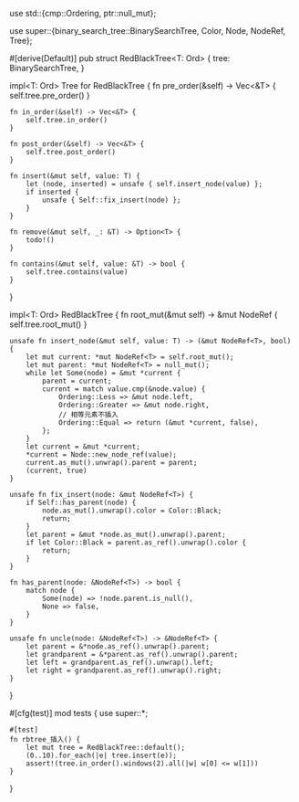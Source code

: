 use std::{cmp::Ordering, ptr::null_mut};

use super::{binary_search_tree::BinarySearchTree, Color, Node, NodeRef, Tree};

#[derive(Default)]
pub struct RedBlackTree<T: Ord> {
    tree: BinarySearchTree<T>,
}

impl<T: Ord> Tree<T> for RedBlackTree<T> {
    fn pre_order(&self) -> Vec<&T> {
        self.tree.pre_order()
    }

    fn in_order(&self) -> Vec<&T> {
        self.tree.in_order()
    }

    fn post_order(&self) -> Vec<&T> {
        self.tree.post_order()
    }

    fn insert(&mut self, value: T) {
        let (node, inserted) = unsafe { self.insert_node(value) };
        if inserted {
            unsafe { Self::fix_insert(node) };
        }
    }

    fn remove(&mut self, _: &T) -> Option<T> {
        todo!()
    }

    fn contains(&mut self, value: &T) -> bool {
        self.tree.contains(value)
    }
}

impl<T: Ord> RedBlackTree<T> {
    fn root_mut(&mut self) -> &mut NodeRef<T> {
        self.tree.root_mut()
    }

    unsafe fn insert_node(&mut self, value: T) -> (&mut NodeRef<T>, bool) {
        let mut current: *mut NodeRef<T> = self.root_mut();
        let mut parent: *mut NodeRef<T> = null_mut();
        while let Some(node) = &mut *current {
            parent = current;
            current = match value.cmp(&node.value) {
                Ordering::Less => &mut node.left,
                Ordering::Greater => &mut node.right,
                // 相等元素不插入
                Ordering::Equal => return (&mut *current, false),
            };
        }
        let current = &mut *current;
        *current = Node::new_node_ref(value);
        current.as_mut().unwrap().parent = parent;
        (current, true)
    }

    unsafe fn fix_insert(node: &mut NodeRef<T>) {
        if Self::has_parent(node) {
            node.as_mut().unwrap().color = Color::Black;
            return;
        }
        let parent = &mut *node.as_mut().unwrap().parent;
        if let Color::Black = parent.as_ref().unwrap().color {
            return;
        }
    }

    fn has_parent(node: &NodeRef<T>) -> bool {
        match node {
            Some(node) => !node.parent.is_null(),
            None => false,
        }
    }

    unsafe fn uncle(node: &NodeRef<T>) -> &NodeRef<T> {
        let parent = &*node.as_ref().unwrap().parent;
        let grandparent = &*parent.as_ref().unwrap().parent;
        let left = grandparent.as_ref().unwrap().left;
        let right = grandparent.as_ref().unwrap().right;
    }
}

#[cfg(test)]
mod tests {
    use super::*;

    #[test]
    fn rbtree_插入() {
        let mut tree = RedBlackTree::default();
        (0..10).for_each(|e| tree.insert(e));
        assert!(tree.in_order().windows(2).all(|w| w[0] <= w[1]))
    }
}
